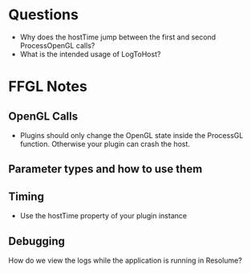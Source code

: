 # Questions

- Why does the hostTime jump between the first and second ProcessOpenGL calls?
- What is the intended usage of LogToHost?

#  FFGL Notes

## OpenGL Calls
- Plugins should only change the OpenGL state inside the ProcessGL function. Otherwise your plugin can crash the host.

## Parameter types and how to use them

## Timing
- Use the hostTime property of your plugin instance

## Debugging
How do we view the logs while the application is running in Resolume?
